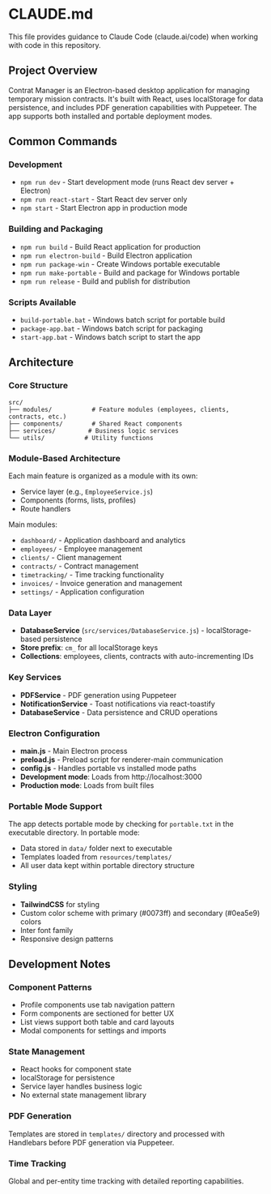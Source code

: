 # CLAUDE.md

This file provides guidance to Claude Code (claude.ai/code) when working with code in this repository.

## Project Overview

Contrat Manager is an Electron-based desktop application for managing temporary mission contracts. It's built with React, uses localStorage for data persistence, and includes PDF generation capabilities with Puppeteer. The app supports both installed and portable deployment modes.

## Common Commands

### Development
- `npm run dev` - Start development mode (runs React dev server + Electron)
- `npm run react-start` - Start React dev server only
- `npm start` - Start Electron app in production mode

### Building and Packaging
- `npm run build` - Build React application for production
- `npm run electron-build` - Build Electron application
- `npm run package-win` - Create Windows portable executable
- `npm run make-portable` - Build and package for Windows portable
- `npm run release` - Build and publish for distribution

### Scripts Available
- `build-portable.bat` - Windows batch script for portable build
- `package-app.bat` - Windows batch script for packaging
- `start-app.bat` - Windows batch script to start the app

## Architecture

### Core Structure
```
src/
├── modules/           # Feature modules (employees, clients, contracts, etc.)
├── components/        # Shared React components
├── services/         # Business logic services
└── utils/           # Utility functions
```

### Module-Based Architecture
Each main feature is organized as a module with its own:
- Service layer (e.g., `EmployeeService.js`)
- Components (forms, lists, profiles)
- Route handlers

Main modules:
- `dashboard/` - Application dashboard and analytics
- `employees/` - Employee management
- `clients/` - Client management  
- `contracts/` - Contract management
- `timetracking/` - Time tracking functionality
- `invoices/` - Invoice generation and management
- `settings/` - Application configuration

### Data Layer
- **DatabaseService** (`src/services/DatabaseService.js`) - localStorage-based persistence
- **Store prefix**: `cm_` for all localStorage keys
- **Collections**: employees, clients, contracts with auto-incrementing IDs

### Key Services
- **PDFService** - PDF generation using Puppeteer
- **NotificationService** - Toast notifications via react-toastify
- **DatabaseService** - Data persistence and CRUD operations

### Electron Configuration
- **main.js** - Main Electron process
- **preload.js** - Preload script for renderer-main communication
- **config.js** - Handles portable vs installed mode paths
- **Development mode**: Loads from http://localhost:3000
- **Production mode**: Loads from built files

### Portable Mode Support
The app detects portable mode by checking for `portable.txt` in the executable directory. In portable mode:
- Data stored in `data/` folder next to executable
- Templates loaded from `resources/templates/`
- All user data kept within portable directory structure

### Styling
- **TailwindCSS** for styling
- Custom color scheme with primary (#0073ff) and secondary (#0ea5e9) colors
- Inter font family
- Responsive design patterns

## Development Notes

### Component Patterns
- Profile components use tab navigation pattern
- Form components are sectioned for better UX
- List views support both table and card layouts
- Modal components for settings and imports

### State Management
- React hooks for component state
- localStorage for persistence
- Service layer handles business logic
- No external state management library

### PDF Generation
Templates are stored in `templates/` directory and processed with Handlebars before PDF generation via Puppeteer.

### Time Tracking
Global and per-entity time tracking with detailed reporting capabilities.